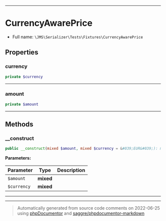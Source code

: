 ***

# CurrencyAwarePrice





* Full name: `\JMS\Serializer\Tests\Fixtures\CurrencyAwarePrice`



## Properties


### currency



```php
private $currency
```






***

### amount



```php
private $amount
```






***

## Methods


### __construct



```php
public __construct(mixed $amount, mixed $currency = &#039;EUR&#039;): mixed
```








**Parameters:**

| Parameter | Type | Description |
|-----------|------|-------------|
| `$amount` | **mixed** |  |
| `$currency` | **mixed** |  |




***


***
> Automatically generated from source code comments on 2022-06-25 using [phpDocumentor](http://www.phpdoc.org/) and [saggre/phpdocumentor-markdown](https://github.com/Saggre/phpDocumentor-markdown)
